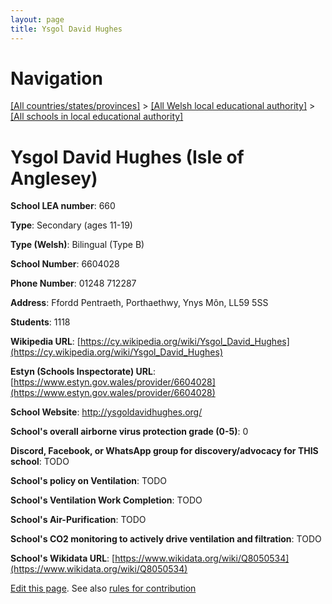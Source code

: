 ```yaml
---
layout: page
title: Ysgol David Hughes
---
```

# Navigation

[[All countries/states/provinces]](../../..) > [[All Welsh local educational authority]](../..) > [[All schools in local educational authority]](..)

# Ysgol David Hughes (Isle of Anglesey)

**School LEA number**: 660

**Type**: Secondary (ages 11-19)

**Type (Welsh)**: Bilingual (Type B)

**School Number**: 6604028

**Phone Number**: 01248 712287

**Address**: Ffordd Pentraeth, Porthaethwy, Ynys Môn, LL59 5SS

**Students**: 1118

**Wikipedia URL**: [https://cy.wikipedia.org/wiki/Ysgol_David_Hughes](https://cy.wikipedia.org/wiki/Ysgol_David_Hughes)

**Estyn (Schools Inspectorate) URL**: [https://www.estyn.gov.wales/provider/6604028](https://www.estyn.gov.wales/provider/6604028)

**School Website**: http://ysgoldavidhughes.org/

**School's overall airborne virus protection grade (0-5)**: 0

**Discord, Facebook, or WhatsApp group for discovery/advocacy for THIS school**: TODO

**School's policy on Ventilation**: TODO

**School's Ventilation Work Completion**: TODO

**School's Air-Purification**: TODO

**School's CO2 monitoring to actively drive ventilation and filtration**: TODO

**School's Wikidata URL**: [https://www.wikidata.org/wiki/Q8050534](https://www.wikidata.org/wiki/Q8050534)




[Edit this page](https://github.com/ventilate-schools/Wales/edit/prif/./Isle_of_Anglesey/Ysgol_David_Hughes.md). See also [rules for contribution](../../../contribution-rules/)
